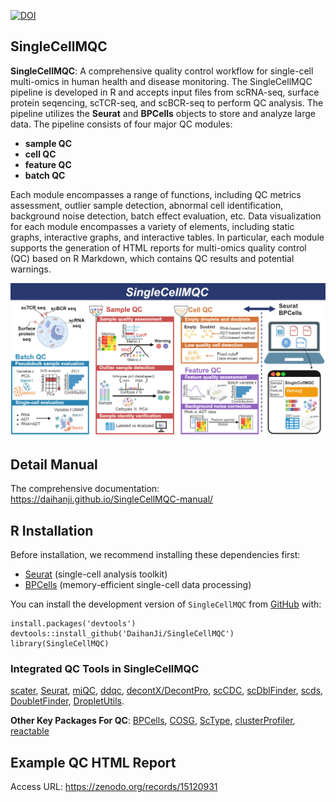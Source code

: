 [![DOI](https://zenodo.org/badge/957102221.svg)](https://doi.org/10.5281/zenodo.15121096)

## SingleCellMQC

**SingleCellMQC**: A comprehensive quality control workflow for single-cell multi-omics in human health and disease monitoring. The SingleCellMQC pipeline is developed in R and accepts input files from scRNA-seq, surface protein seqencing, scTCR-seq, and scBCR-seq to perform QC analysis. The pipeline utilizes the **Seurat** and **BPCells** objects to store and analyze large data. The pipeline consists of four major QC modules:

-   **sample QC**
-   **cell QC**
-   **feature QC**
-   **batch QC**

Each module encompasses a range of functions, including QC metrics assessment, outlier sample detection, abnormal cell identification, background noise detection, batch effect evaluation, etc. Data visualization for each module encompasses a variety of elements, including static graphs, interactive graphs, and interactive tables. In particular, each module supports the generation of HTML reports for multi-omics quality control (QC) based on R Markdown, which contains QC results and potential warnings.

![](https://github.com/DaihanJi/SingleCellMQC-manual/raw/main/figure/SingleCellMQC.png)

## Detail Manual

The comprehensive documentation: <https://daihanji.github.io/SingleCellMQC-manual/>

## R Installation

Before installation, we recommend installing these dependencies first:

-   [Seurat](https://github.com/satijalab/seurat) (single-cell analysis toolkit)
-   [BPCells](https://github.com/bnprks/BPCells) (memory-efficient single-cell data processing)

You can install the development version of `SingleCellMQC` from [GitHub](https://github.com/DaihanJi/SingleCellMQC) with:

```         
install.packages('devtools')
devtools::install_github('DaihanJi/SingleCellMQC')
library(SingleCellMQC)
```

### Integrated QC Tools in SingleCellMQC

[scater](https://bioconductor.org/packages/release/bioc/html/scater.html), [Seurat](https://satijalab.org/seurat/), [miQC](https://github.com/greenelab/miQC), [ddqc](https://github.com/ayshwaryas/ddqc), [decontX/DecontPro](https://github.com/campbio/decontX), [scCDC](https://github.com/ZJU-UoE-CCW-LAB/scCDC), [scDblFinder](https://github.com/plger/scDblFinder), [scds](https://github.com/kostkalab/scds), [DoubletFinder](https://github.com/chris-mcginnis-ucsf/DoubletFinder), [DropletUtils](https://github.com/MarioniLab/DropletUtils).

**Other Key Packages For QC**: [BPCells](https://github.com/bnprks/BPCells), [COSG](https://github.com/genecell/COSGR), [ScType](https://github.com/IanevskiAleksandr/sc-type#readme), [clusterProfiler](https://github.com/YuLab-SMU/clusterProfiler), [reactable](https://glin.github.io/reactable/index.html)

## Example QC HTML Report

Access URL: https://zenodo.org/records/15120931

